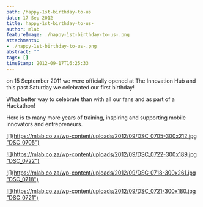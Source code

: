 ```yaml
---
path: /happy-1st-birthday-to-us
date: 17 Sep 2012
title: happy-1st-birthday-to-us-
author: mlab
featureImage: ./happy-1st-birthday-to-us-.png
attachments: 
- ./happy-1st-birthday-to-us-.png
abstract: ""
tags: []
timeStamp: 2012-09-17T16:25:33
---
```


on 15 September 2011 we were officially opened at The Innovation Hub and this past Saturday we celebrated our first birthday!

What better way to celebrate than with all our fans and as part of a Hackathon!

Here is to many more years of training, inspiring and supporting mobile innovators and entrepreneurs.

[![](https:&#x2F;&#x2F;mlab.co.za&#x2F;wp-content&#x2F;uploads&#x2F;2012&#x2F;09&#x2F;DSC_0705-300x212.jpg &quot;DSC_0705&quot;)](https:&#x2F;&#x2F;mlab.co.za&#x2F;wp-content&#x2F;uploads&#x2F;2012&#x2F;09&#x2F;DSC_0705.jpg)

[![](https:&#x2F;&#x2F;mlab.co.za&#x2F;wp-content&#x2F;uploads&#x2F;2012&#x2F;09&#x2F;DSC_0722-300x189.jpg &quot;DSC_0722&quot;)](https:&#x2F;&#x2F;mlab.co.za&#x2F;wp-content&#x2F;uploads&#x2F;2012&#x2F;09&#x2F;DSC_0722.jpg)

[![](https:&#x2F;&#x2F;mlab.co.za&#x2F;wp-content&#x2F;uploads&#x2F;2012&#x2F;09&#x2F;DSC_0718-300x261.jpg &quot;DSC_0718&quot;)](https:&#x2F;&#x2F;mlab.co.za&#x2F;wp-content&#x2F;uploads&#x2F;2012&#x2F;09&#x2F;DSC_0718.jpg)

[![](https:&#x2F;&#x2F;mlab.co.za&#x2F;wp-content&#x2F;uploads&#x2F;2012&#x2F;09&#x2F;DSC_0721-300x180.jpg &quot;DSC_0721&quot;)](https:&#x2F;&#x2F;mlab.co.za&#x2F;wp-content&#x2F;uploads&#x2F;2012&#x2F;09&#x2F;DSC_0721.jpg)


